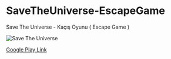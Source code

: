 # SaveTheUniverse-EscapeGame
Save The Universe - Kaçış Oyunu ( Escape Game )

![Save The Universe](https://lh3.googleusercontent.com/DMbvtpUzI5tjWBJcC5Vz6GKwZwRTx5rqxbVEB1l9CVO2RRKeBBgtCgquXgRpbYUyfQ=s180-rw)

[Google Play Link](https://play.google.com/store/apps/details?id=com.ozancanocak.saveuniverseapp)
